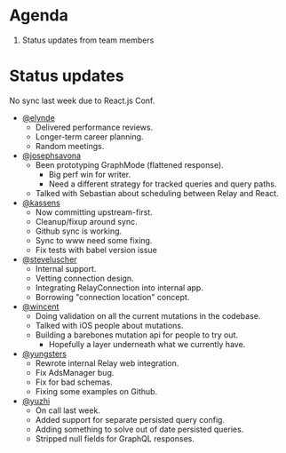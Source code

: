 # Agenda

1. Status updates from team members

# Status updates

No sync last week due to React.js Conf.

- [@elynde](https://github.com/elynde)
  - Delivered performance reviews.
  - Longer-term career planning.
  - Random meetings.
- [@josephsavona](https://github.com/josephsavona)
  - Been prototyping GraphMode (flattened response).
    - Big perf win for writer.
    - Need a different strategy for tracked queries and query paths.
  - Talked with Sebastian about scheduling between Relay and React.
- [@kassens](https://github.com/kassens)
  - Now committing upstream-first.
  - Cleanup/fixup around sync.
  - Github sync is working.
  - Sync to www need some fixing.
  - Fix tests with babel version issue
- [@steveluscher](https://github.com/steveluscher)
  - Internal support.
  - Vetting connection design.
  - Integrating RelayConnection into internal app.
  - Borrowing "connection location" concept.
- [@wincent](https://github.com/wincent)
  - Doing validation on all the current mutations in the codebase.
  - Talked with iOS people about mutations.
  - Building a barebones mutation api for people to try out.
    - Hopefully a layer underneath what we currently have.
- [@yungsters](https://github.com/yungsters)
  - Rewrote internal Relay web integration.
  - Fix AdsManager bug.
  - Fix for bad schemas.
  - Fixing some examples on Github.
- [@yuzhi](https://github.com/yuzhi)
  - On call last week.
  - Added support for separate persisted query config.
  - Adding something to solve out of date persisted queries.
  - Stripped null fields for GraphQL responses.
